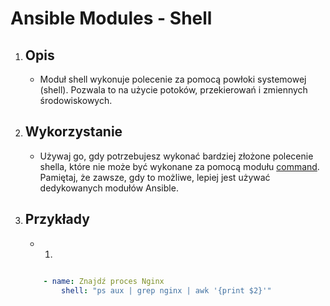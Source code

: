 # Ansible Modules - Shell

1. Opis
    - 

    - Moduł shell wykonuje polecenie za pomocą powłoki systemowej (shell). Pozwala to na użycie potoków, przekierowań i zmiennych środowiskowych.

2. Wykorzystanie
    - 

    - Używaj go, gdy potrzebujesz wykonać bardziej złożone polecenie shella, które nie może być wykonane za pomocą modułu [command](./Command.md). Pamiętaj, że zawsze, gdy to możliwe, lepiej jest używać dedykowanych modułów Ansible.

3. Przykłady
    - 

    - 1. 
    ```yaml

        - name: Znajdź proces Nginx
            shell: "ps aux | grep nginx | awk '{print $2}'"

    ```